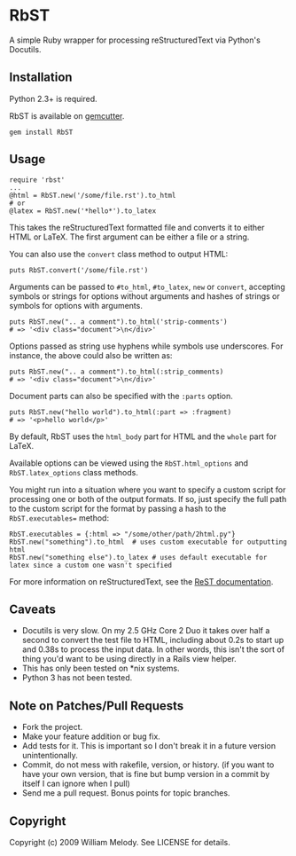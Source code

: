 # RbST

A simple Ruby wrapper for processing reStructuredText via Python's Docutils.

## Installation

Python 2.3+ is required.

RbST is available on [gemcutter](http://gemcutter.org/gems/RbST).

    gem install RbST

## Usage

    require 'rbst'
    ...
    @html = RbST.new('/some/file.rst').to_html
    # or
    @latex = RbST.new('*hello*').to_latex

This takes the reStructuredText formatted file and converts it to either HTML or LaTeX. The first argument can be either a file or a string.

You can also use the `convert` class method to output HTML:

    puts RbST.convert('/some/file.rst')

Arguments can be passed to `#to_html`, `#to_latex`, `new` or `convert`, accepting symbols or strings for options without arguments and hashes of strings or symbols for options with arguments.

    puts RbST.new(".. a comment").to_html('strip-comments')
    # => '<div class="document">\n</div>'

Options passed as string use hyphens while symbols use underscores. For instance, the above could also be written as:

    puts RbST.new(".. a comment").to_html(:strip_comments)
    # => '<div class="document">\n</div>'

Document parts can also be specified with the `:parts` option.

    puts RbST.new("hello world").to_html(:part => :fragment)
    # => '<p>hello world</p>'

By default, RbST uses the `html_body` part for HTML and the `whole` part for LaTeX.

Available options can be viewed using the `RbST.html_options` and `RbST.latex_options` class methods.

You might run into a situation where you want to specify a custom script for processing one or both of the output formats. If so, just specify the full path to the custom script for the format by passing a hash to the `RbST.executables=` method:

    RbST.executables = {:html => "/some/other/path/2html.py"}
    RbST.new("something").to_html  # uses custom executable for outputting html
    RbST.new("something else").to_latex # uses default executable for latex since a custom one wasn't specified

For more information on reStructuredText, see the
[ReST documentation](http://docutils.sourceforge.net/rst.html).

## Caveats

-   Docutils is very slow. On my 2.5 GHz Core 2 Duo it takes over half a second to convert the test file to HTML, including about 0.2s to start up and 0.38s to process the input data. In other words, this isn't the sort of thing you'd want to be using directly in a Rails view helper.
-   This has only been tested on \*nix systems.
-   Python 3 has not been tested.

## Note on Patches/Pull Requests

-   Fork the project.
-   Make your feature addition or bug fix.
-   Add tests for it. This is important so I don't break it in a future version unintentionally.
-   Commit, do not mess with rakefile, version, or history. (if you want to have your own version, that is fine but bump version in a commit by itself I can ignore when I pull)
-   Send me a pull request. Bonus points for topic branches.

## Copyright

Copyright (c) 2009 William Melody. See LICENSE for details.